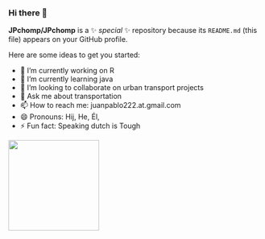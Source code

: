### Hi there 👋

**JPchomp/JPchomp** is a ✨ _special_ ✨ repository because its `README.md` (this file) appears on your GitHub profile.

Here are some ideas to get you started:

- 🔭 I’m currently working on R
- 🌱 I’m currently learning java
- 👯 I’m looking to collaborate on urban transport projects
- 💬 Ask me about transportation
- 📫 How to reach me: juanpablo222.at.gmail.com
- 😄 Pronouns: Hij, He, Él,
- ⚡ Fun fact: Speaking dutch is Tough


<img height="180em" src="https://github-readme-stats.vercel.app/api?username=Gapur&show_icons=true&hide_border=true&&count_private=true&include_all_commits=true" />
